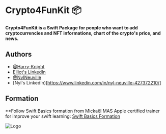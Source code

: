
# Crypto4FunKit 📦

**Crypto4FunKit is a Swift Package for people who want to add cryptocurrencies and NFT informations, chart of the crypto's price, and news.**


## Authors

- [@Harry-Knight](https://www.github.com/harry-knight)
- [Elliot's LinkedIn](https://www.linkedin.com/in/elliot-knight-134679182/)
- [@NylNeuville](https://github.com/NylNeuville)
- [Nyl's LinkedIn)[https://www.linkedin.com/in/nyl-neuville-427372210/]

## Formation

**Follow Swift Basics formation from Mickaël MAS Apple certified trainer for improve your swift learning: [Swift Basics Formation](https://www.apprendre-swiftui.fr/offre-swift-basics?sa=sa0025889476017fbbabc3366b1fa16ab30f469b99)

![Logo](https://user-images.githubusercontent.com/63256761/185762269-af1fd215-21bc-4072-baa3-8aa553955a28.png)


